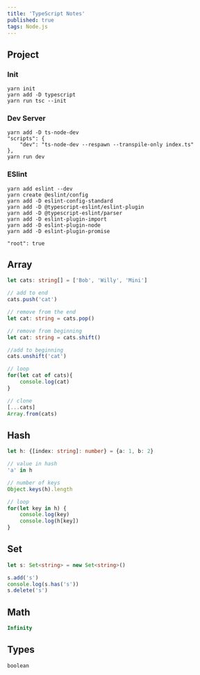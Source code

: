 ```yaml
---
title: 'TypeScript Notes'
published: true
tags: Node.js
---
```


## Project

### Init

```shell
yarn init
yarn add -D typescript
yarn run tsc --init
```

### Dev Server

```shell
yarn add -D ts-node-dev
"scripts": {
	"dev": "ts-node-dev --respawn --transpile-only index.ts"
},
yarn run dev
```

### ESlint

```shell
yarn add eslint --dev
yarn create @eslint/config
yarn add -D eslint-config-standard
yarn add -D @typescript-eslint/eslint-plugin
yarn add -D @typescript-eslint/parser
yarn add -D eslint-plugin-import
yarn add -D eslint-plugin-node
yarn add -D eslint-plugin-promise

"root": true
```
## Array

```TypeScript
let cats: string[] = ['Bob', 'Willy', 'Mini']

// add to end
cats.push('cat')

// remove from the end
let cat: string = cats.pop()

// remove from beginning
let cat: string = cats.shift()

//add to beginning
cats.unshift('cat')

// loop 
for(let cat of cats){
	console.log(cat)
}

// clone
[...cats]
Array.from(cats)
```

## Hash

```TypeScript
let h: {[index: string]: number} = {a: 1, b: 2}

// value in hash
'a' in h

// number of keys
Object.keys(h).length

// loop
for(let key in h) {
	console.log(key)
	console.log(h[key])
}
```

## Set

```TypeScript
let s: Set<string> = new Set<string>()

s.add('s')
console.log(s.has('s'))
s.delete('s')
```

## Math

```TypeScript
Infinity
```

## Types

```TypeScript
boolean
```